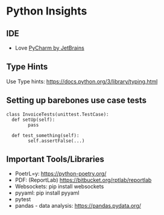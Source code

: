Python Insights
=================

IDE
---

* Love [PyCharm by JetBrains](https://www.jetbrains.com/pycharm/)

Type Hints
----------

Use Type hints: https://docs.python.org/3/library/typing.html


Setting up barebones use case tests
-----------------------------------

```
class InvoiceTests(unittest.TestCase):
  def setUp(self):
        pass

  def test_something(self):
        self.assertFalse(...)
```

Important Tools/Libraries
-------------------

* PoetrL=y: https://python-poetry.org/
* PDF: (ReportLab) https://bitbucket.org/rptlab/reportlab
* Websockets: pip install websockets
* pyyaml: pip install pyyaml
* pytest
* pandas - data analysis: https://pandas.pydata.org/